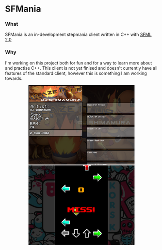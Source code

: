 # SFMania

### What
SFMania is an in-development stepmania client written in C++ with [SFML 2.0](https://www.sfml-dev.org/)

### Why
I'm working on this project both for fun and for a way to learn more about and practise C++. This client is not yet finised and doesn't currently have all features of the standard client, however this is something I am working towards.

<p align="center">
  <img src="docs/image_songselect.png" width="350"/>
  <img src="docs/image_gameplay.png" width="350"/> 
</p>
